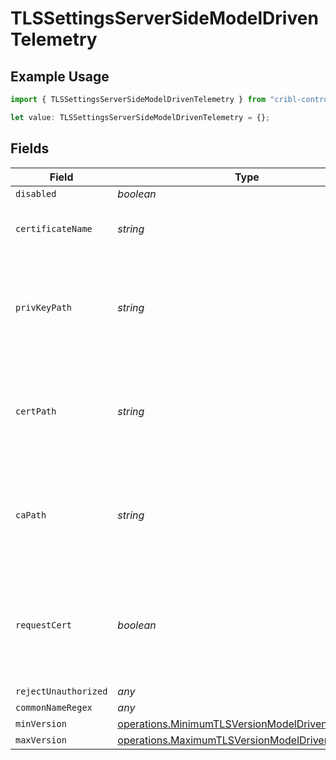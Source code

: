 # TLSSettingsServerSideModelDrivenTelemetry

## Example Usage

```typescript
import { TLSSettingsServerSideModelDrivenTelemetry } from "cribl-control-plane/models/operations";

let value: TLSSettingsServerSideModelDrivenTelemetry = {};
```

## Fields

| Field                                                                                                                | Type                                                                                                                 | Required                                                                                                             | Description                                                                                                          |
| -------------------------------------------------------------------------------------------------------------------- | -------------------------------------------------------------------------------------------------------------------- | -------------------------------------------------------------------------------------------------------------------- | -------------------------------------------------------------------------------------------------------------------- |
| `disabled`                                                                                                           | *boolean*                                                                                                            | :heavy_minus_sign:                                                                                                   | N/A                                                                                                                  |
| `certificateName`                                                                                                    | *string*                                                                                                             | :heavy_minus_sign:                                                                                                   | The name of the predefined certificate                                                                               |
| `privKeyPath`                                                                                                        | *string*                                                                                                             | :heavy_minus_sign:                                                                                                   | Path on server containing the private key to use. PEM format. Can reference $ENV_VARS.                               |
| `certPath`                                                                                                           | *string*                                                                                                             | :heavy_minus_sign:                                                                                                   | Path on server containing certificates to use. PEM format. Can reference $ENV_VARS.                                  |
| `caPath`                                                                                                             | *string*                                                                                                             | :heavy_minus_sign:                                                                                                   | Path on server containing CA certificates to use. PEM format. Can reference $ENV_VARS.                               |
| `requestCert`                                                                                                        | *boolean*                                                                                                            | :heavy_minus_sign:                                                                                                   | Require clients to present their certificates. Used to perform client authentication using SSL certs.                |
| `rejectUnauthorized`                                                                                                 | *any*                                                                                                                | :heavy_minus_sign:                                                                                                   | N/A                                                                                                                  |
| `commonNameRegex`                                                                                                    | *any*                                                                                                                | :heavy_minus_sign:                                                                                                   | N/A                                                                                                                  |
| `minVersion`                                                                                                         | [operations.MinimumTLSVersionModelDrivenTelemetry](../../models/operations/minimumtlsversionmodeldriventelemetry.md) | :heavy_minus_sign:                                                                                                   | N/A                                                                                                                  |
| `maxVersion`                                                                                                         | [operations.MaximumTLSVersionModelDrivenTelemetry](../../models/operations/maximumtlsversionmodeldriventelemetry.md) | :heavy_minus_sign:                                                                                                   | N/A                                                                                                                  |